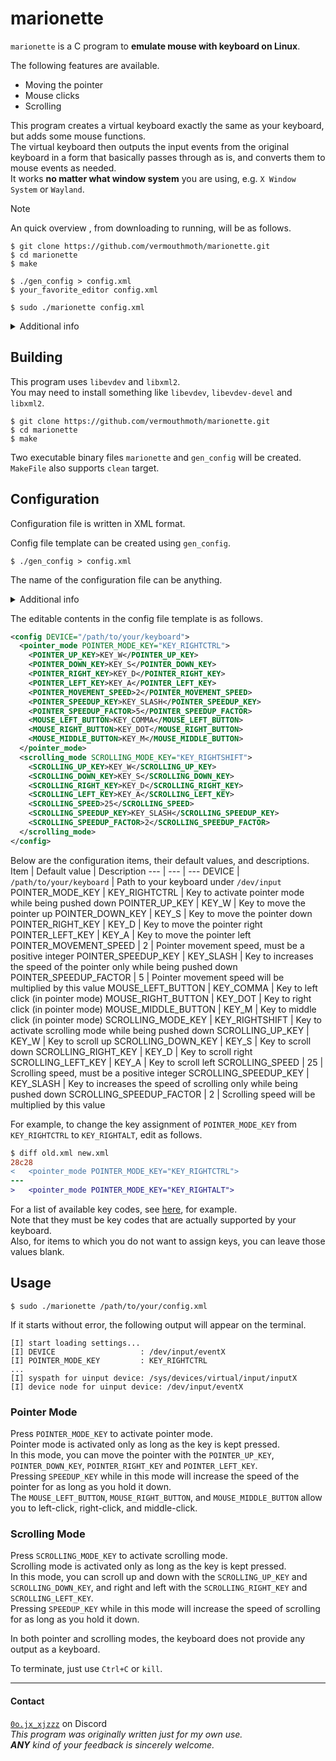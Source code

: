 # marionette
`marionette` is a C program to **emulate mouse with keyboard on Linux**.

The following features are available.
- Moving the pointer
- Mouse clicks
- Scrolling

This program creates a virtual keyboard exactly the same as your keyboard, but adds some mouse functions.  
The virtual keyboard then outputs the input events from the original keyboard in a form that basically passes through as is, and converts them to mouse events as needed.  
It works **no matter what window system** you are using, e.g. `X Window System` or `Wayland`.

> [!NOTE]  
> An quick overview , from downloading to running, will be as follows.
> ```
> $ git clone https://github.com/vermouthmoth/marionette.git
> $ cd marionette
> $ make
>
> $ ./gen_config > config.xml
> $ your_favorite_editor config.xml
>
> $ sudo ./marionette config.xml
> ```

<details>
<summary>Additional info</summary>

This program relies on `libevdev`, which stands between the kernel and other subsequent programs that handle input events.  
Thus, it works no matter what window system you are using.  
It even works on a non-graphical console.  
For `libevdev`, see [https://www.freedesktop.org/wiki/Software/libevdev/](https://www.freedesktop.org/wiki/Software/libevdev/).

This program uses XML file for config file.  
To handle XML format, `libxml2` is used.  
For `libxml2`, see [https://gitlab.gnome.org/GNOME/libxml2/-/wikis/](https://gitlab.gnome.org/GNOME/libxml2/-/wikis/).

This program consists of the following directories and files.
- `src/`: direcotory containing source files
- `include/`: directory containing header files
- `MakeFile`: makefile
</details>

## Building

This program uses `libevdev` and `libxml2`.  
You may need to install something like `libevdev`, `libevdev-devel` and `libxml2`.

```
$ git clone https://github.com/vermouthmoth/marionette.git
$ cd marionette
$ make
```
Two executable binary files `marionette` and `gen_config` will be created.  
`MakeFile` also supports `clean` target.

## Configuration
Configuration file is written in XML format.  

Config file template can be created using `gen_config`.
```
$ ./gen_config > config.xml
```
The name of the configuration file can be anything.
<details>
<summary>Additional info</summary>

`marionette` validates if the format of a given config file is valid using DTD info.  
Valid format rules are written in `config/config.dtd`.  
`gen_config` makes the template include `config/config.dtd`.  
If you have moved the location of `gen_config` or `config/config.dtd`, instead run the following.
```
$ ./gen_config /path/to/config.dtd > config.xml
```
</details>
  
The editable contents in the config file template is as follows.
```xml
<config DEVICE="/path/to/your/keyboard">
  <pointer_mode POINTER_MODE_KEY="KEY_RIGHTCTRL">
    <POINTER_UP_KEY>KEY_W</POINTER_UP_KEY>
    <POINTER_DOWN_KEY>KEY_S</POINTER_DOWN_KEY>
    <POINTER_RIGHT_KEY>KEY_D</POINTER_RIGHT_KEY>
    <POINTER_LEFT_KEY>KEY_A</POINTER_LEFT_KEY>
    <POINTER_MOVEMENT_SPEED>2</POINTER_MOVEMENT_SPEED>
    <POINTER_SPEEDUP_KEY>KEY_SLASH</POINTER_SPEEDUP_KEY>
    <POINTER_SPEEDUP_FACTOR>5</POINTER_SPEEDUP_FACTOR>
    <MOUSE_LEFT_BUTTON>KEY_COMMA</MOUSE_LEFT_BUTTON>
    <MOUSE_RIGHT_BUTTON>KEY_DOT</MOUSE_RIGHT_BUTTON>
    <MOUSE_MIDDLE_BUTTON>KEY_M</MOUSE_MIDDLE_BUTTON>
  </pointer_mode>
  <scrolling_mode SCROLLING_MODE_KEY="KEY_RIGHTSHIFT">
    <SCROLLING_UP_KEY>KEY_W</SCROLLING_UP_KEY>
    <SCROLLING_DOWN_KEY>KEY_S</SCROLLING_DOWN_KEY>
    <SCROLLING_RIGHT_KEY>KEY_D</SCROLLING_RIGHT_KEY>
    <SCROLLING_LEFT_KEY>KEY_A</SCROLLING_LEFT_KEY>
    <SCROLLING_SPEED>25</SCROLLING_SPEED>
    <SCROLLING_SPEEDUP_KEY>KEY_SLASH</SCROLLING_SPEEDUP_KEY>
    <SCROLLING_SPEEDUP_FACTOR>2</SCROLLING_SPEEDUP_FACTOR>
  </scrolling_mode>
</config>
```

Below are the configuration items, their default values, and descriptions.
Item | Default value | Description
--- | --- | ---
DEVICE | `/path/to/your/keyboard` | Path to your keyboard under `/dev/input`
POINTER_MODE_KEY | KEY_RIGHTCTRL | Key to activate pointer mode while being pushed down
POINTER_UP_KEY | KEY_W | Key to move the pointer up
POINTER_DOWN_KEY | KEY_S | Key to move the pointer down
POINTER_RIGHT_KEY | KEY_D | Key to move the pointer right
POINTER_LEFT_KEY | KEY_A | Key to move the pointer left
POINTER_MOVEMENT_SPEED | 2 | Pointer movement speed, must be a positive integer
POINTER_SPEEDUP_KEY | KEY_SLASH | Key to increases the speed of the pointer only while being pushed down
POINTER_SPEEDUP_FACTOR | 5 | Pointer movement speed will be multiplied by this value
MOUSE_LEFT_BUTTON | KEY_COMMA | Key to left click (in pointer mode)
MOUSE_RIGHT_BUTTON | KEY_DOT | Key to right click (in pointer mode)
MOUSE_MIDDLE_BUTTON | KEY_M | Key to middle click (in pointer mode)
SCROLLING_MODE_KEY | KEY_RIGHTSHIFT | Key to activate scrolling mode while being pushed down
SCROLLING_UP_KEY | KEY_W | Key to scroll up
SCROLLING_DOWN_KEY | KEY_S | Key to scroll down
SCROLLING_RIGHT_KEY | KEY_D | Key to scroll right
SCROLLING_LEFT_KEY | KEY_A | Key to scroll left
SCROLLING_SPEED | 25 | Scrolling speed, must be a positive integer
SCROLLING_SPEEDUP_KEY | KEY_SLASH | Key to increases the speed of scrolling only while being pushed down
SCROLLING_SPEEDUP_FACTOR | 2 | Scrolling speed will be multiplied by this value

For example, to change the key assignment of `POINTER_MODE_KEY` from `KEY_RIGHTCTRL` to `KEY_RIGHTALT`, edit as follows.
```diff
$ diff old.xml new.xml 
28c28
<   <pointer_mode POINTER_MODE_KEY="KEY_RIGHTCTRL">
---
>   <pointer_mode POINTER_MODE_KEY="KEY_RIGHTALT">
```
For a list of available key codes, see [here](https://gitlab.freedesktop.org/libevdev/libevdev/-/blob/master/include/linux/linux/input-event-codes.h?ref_type=heads#L75), for example.  
Note that they must be key codes that are actually supported by your keyboard.  
Also, for items to which you do not want to assign keys, you can leave those values blank.

## Usage
```
$ sudo ./marionette /path/to/your/config.xml
```
If it starts without error, the following output will appear on the terminal.
```
[I] start loading settings...
[I] DEVICE                   : /dev/input/eventX
[I] POINTER_MODE_KEY         : KEY_RIGHTCTRL
...
[I] syspath for uinput device: /sys/devices/virtual/input/inputX
[I] device node for uinput device: /dev/input/eventX

```

### Pointer Mode
Press `POINTER_MODE_KEY` to activate pointer mode.  
Pointer mode is activated only as long as the key is kept pressed.  
In this mode, you can move the pointer with the `POINTER_UP_KEY`, `POINTER_DOWN_KEY`, `POINTER_RIGHT_KEY` and `POINTER_LEFT_KEY`.  
Pressing `SPEEDUP_KEY` while in this mode will increase the speed of the pointer for as long as you hold it down.  
The `MOUSE_LEFT_BUTTON`, `MOUSE_RIGHT_BUTTON`, and `MOUSE_MIDDLE_BUTTON` allow you to left-click, right-click, and middle-click.

### Scrolling Mode
Press `SCROLLING_MODE_KEY` to activate scrolling mode.  
Scrolling mode is activated only as long as the key is kept pressed.  
In this mode, you can scroll up and down with the `SCROLLING_UP_KEY` and `SCROLLING_DOWN_KEY`, and right and left with the `SCROLLING_RIGHT_KEY` and `SCROLLING_LEFT_KEY`.  
Pressing `SPEEDUP_KEY` while in this mode will increase the speed of scrolling for as long as you hold it down.

In both pointer and scrolling modes, the keyboard does not provide any output as a keyboard.

To terminate, just use `Ctrl+C` or `kill`.
___
#### Contact
[`0o.jx_xjzzz`](https://discordapp.com/users/1150388238037565541) on Discord  
_This program was originally written just for my own use._  
_**ANY** kind of your feedback is sincerely welcome._  
